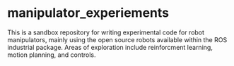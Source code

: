 # manipulator_experiements
This is a sandbox repository for writing experimental code for robot manipulators, mainly using the open source robots available within the ROS industrial package. Areas of exploration include reinforcment learning, motion planning, and controls.

